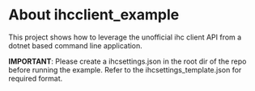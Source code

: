# About ihcclient_example

This project shows how to leverage the unofficial
ihc client API from a dotnet based command line
application.

**IMPORTANT**: Please create a ihcsettings.json in the root dir of the repo
before running the example. Refer to the ihcsettings_template.json
for required format.
